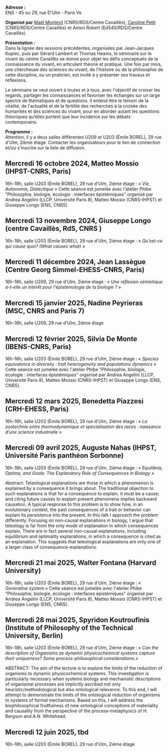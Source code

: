 **Adresse :**\
ENS - 45 ou 29, rue D'Ulm - Paris Ve

**Organisé par**
[Maël Montévil](https://republique-des-savoirs.fr/membres/mael-montevil/) (CNRS/RDS/Centre Cavaillès), [Caroline Petit](https://republique-des-savoirs.fr/membres/caroline-petit/) (CNRS/RDS/Centre Cavaillès) et Anton Robert (Ed540/RDS/Centre Cavaillès)

**Présentation :**\
Dans la lignée des sessions précédentes, organisées par Jean-Jacques Kupiec, puis par Gérard Lambert et Thomas Heams, le séminaire sur le vivant du centre Cavaillès se donne pour objet les défis conceptuels de la connaissance du vivant, en articulant théorie et pratique. Une fois par mois, une chercheuse des sciences du vivant, de l'histoire ou de la philosophie de cette discipline, ou un praticien, est invité à y présenter ses travaux et réflexions.

Le séminaire se veut ouvert à toutes et à tous, avec l'objectif de croiser les regards, partager les connaissances et favoriser les échanges sur un large spectre de thématiques et de questions. Il entend être le témoin de la vitalité, de l'actualité et de la fertilité des recherches à la croisée des humanités et des sciences du vivant, pour en aborder autant les questions théoriques qu’elles portent que leur incidence sur les débats contemporains.


**Programme  :**\
Attention, il y a deux salles différentes U209 et U203 (Émile BOREL), 29 rue d'Ulm, 2ième étage.
Contacter les organisateurs pour le lien de connection et/ou  s'inscrire sur la liste de diffusion. 

## Mercredi 16 octobre 2024, Matteo Mossio (IHPST-CNRS, Paris)
16h-18h, salle U203 (Émile BOREL), 29 rue d'Ulm, 2ième étage : *« Vie, Autonomie, Dialectique »*
Cette séance est jumelée avec l'atelier Phibe "Philosophie, biologie, écologie : interfaces épistémiques" organisé par Andrea Angelini (LLCP, Université Paris 8), Matteo Mossio (CNRS-IHPST) et Giuseppe Longo (ENS, CNRS). 

## Mercredi 13 novembre 2024, Giuseppe Longo (centre Cavaillès, RdS, CNRS )
16h-18h, salle U203 (Émile BOREL), 29 rue d'Ulm, 2ième étage : *« Qu’est-ce qui cause quoi? (What causes what) »*

## Mercredi 11 décembre 2024, Jean Lassègue (Centre Georg Simmel-EHESS-CNRS, Paris)
16h-18h, salle  U209, 29 rue d'Ulm, 2ième étage : *« Une réflexion sémiotique a-t-elle un intérêt pour l'épistémologie de la biologie ? »*

## Mercredi 15 janvier 2025, Nadine Peyrieras (MSC, CNRS and Paris 7)
16h-18h, salle U209, 29 rue d'Ulm, 2ième étage 

## Mercredi 12 février 2025, Silvia De Monte (IBENS-CNRS, Paris)
16h-18h, salle U203 (Émile BOREL), 29 rue d'Ulm, 2ième étage : *« Species equivalence in diversity : trait heterogeneity and populations dynamics »*
Cette séance est jumelée avec l'atelier Phibe "Philosophie, biologie, écologie : interfaces épistémiques" organisé par Andrea Angelini (LLCP, Université Paris 8), Matteo Mossio (CNRS-IHPST) et Giuseppe Longo (ENS, CNRS). 

## Mercredi 12 mars 2025, Benedetta Piazzesi (CRH-EHESS, Paris)
16h-18h, salle U203 (Émile BOREL), 29 rue d'Ulm, 2ième étage : *« La zootechnie entre thermodynamique et spécialisation des races : naissance d’une science industrielle »*

## Mercredi 09 avril 2025, Auguste Nahas (IHPST, Université Paris panthéon Sorbonne)
16h-18h, salle U203 (Émile BOREL), 29 rue d'Ulm, 2ième étage 
: *« Equilibria, Optima, and Goals: The Explanatory Role of Consequences in Biology »*

Abstract: Teleological explanations are those in which a phenomenon is explained by a consequence it brings about. The traditional objection to such explanations is that for a consequence to explain, it must be a cause; and citing future causes to explain present phenomena implies backward causation. A typical response to this problem is to show how, in an evolutionary context, the past consequences of a trait or behavior can explain its persistence into the present. In this talk I approach the problem differently. Focusing on non-causal explanations in biology, I argue that teleology is far from the only mode of explanation in which consequences explain. There are in fact several non-causal explanations, including equilibrium and optimality explanations, in which a consequence is cited as an explanation. This suggests that teleological explanations are only one of a larger class of consequence-explanations.


## Mercredi 21 mai 2025, Walter Fontana (Harvard University)
16h-18h, salle U203 (Émile BOREL), 29 rue d'Ulm, 2ième étage : *« Generative system.»*
Cette séance est jumelée avec l'atelier Phibe "Philosophie, biologie, écologie : interfaces épistémiques" organisé par Andrea Angelini (LLCP, Université Paris 8), Matteo Mossio (CNRS-IHPST) et Giuseppe Longo (ENS, CNRS). 

## Mercredi 28 mai 2025, Spyridon Koutroufinis (Institute of Philosophy of the Technical University, Berlin)
16h-18h, salle U203 (Émile BOREL), 29 rue d'Ulm, 2ième étage :  *« Can the description of Organisms as dynamic physicochemical systems capture their uniqueness? Some process-philosophical considerations.»*

ABSTRACT: The aim of the lecture is to explore the limits of the reduction of organisms to dynamic physicochemical systems. This investigation is particularly necessary when systems biology and mechanistic descriptions of organismal processes are implicitly ascribed not only heuristic/methodological but also ontological relevance. To this end, I will attempt to demonstrate the limits of the ontological reduction of organisms to systems of formal mechanisms. Based on this, I will address the biophilosophical fruitfulness of new ontological conceptions of materiality and causality from the perspective of the process-metaphysics of H. Bergson and A.N. Whitehead. 

## Mercredi 12 juin 2025, tbd
16h-18h, salle U203 (Émile BOREL), 29 rue d'Ulm, 2ième étage 

